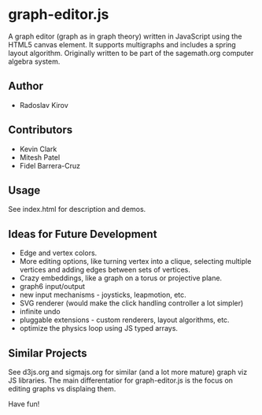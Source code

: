 graph-editor.js
===============
A graph editor (graph as in graph theory) written in JavaScript using the HTML5
canvas element. It supports multigraphs and includes a spring layout algorithm.
Originally written to be part of the sagemath.org computer algebra system.

Author
------
+ Radoslav Kirov

Contributors
------------
+ Kevin Clark
+ Mitesh Patel
+ Fidel Barrera-Cruz

Usage
-----
See index.html for description and demos.

Ideas for Future Development
----------------------------
+ Edge and vertex colors.
+ More editing options, like turning vertex into a clique, selecting multiple
  vertices and adding edges between sets of vertices.
+ Crazy embeddings, like a graph on a torus or projective plane.
+ graph6 input/output
+ new input mechanisms - joysticks, leapmotion, etc.
+ SVG renderer (would make the click handling controller a lot simpler)
+ infinite undo
+ pluggable extensions - custom renderers, layout algorithms, etc.
+ optimize the physics loop using JS typed arrays.

Similar Projects
----------------
See d3js.org and sigmajs.org for similar (and a lot more mature) graph viz JS
libraries. The main differentatior for graph-editor.js is the focus on editing
graphs vs displaing them.

Have fun!
